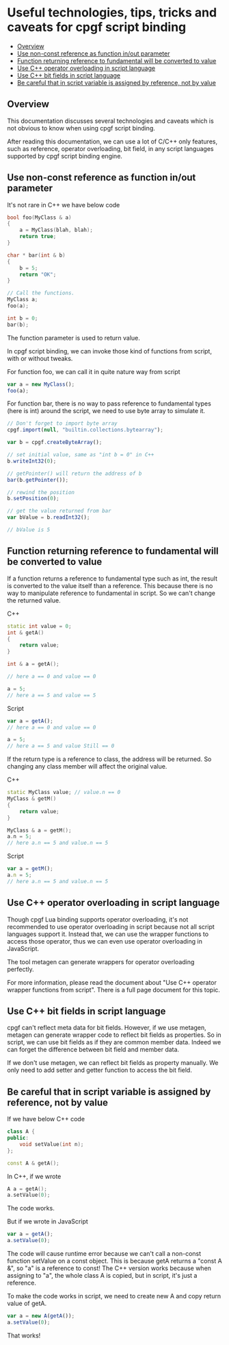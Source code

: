 # Useful technologies, tips, tricks and caveats for cpgf script binding
<!--begintoc-->
* [Overview](#a2_1)
* [Use non-const reference as function in/out parameter](#a2_2)
* [Function returning reference to fundamental will be converted to value](#a2_3)
* [Use C++ operator overloading in script language](#a2_4)
* [Use C++ bit fields in script language](#a2_5)
* [Be careful that in script variable is assigned by reference, not by value](#a2_6)
<!--endtoc-->

<a id="a2_1"></a>
## Overview

This documentation discusses several technologies and caveats which is not obvious to know when using cpgf script binding.

After reading this documentation, we can use a lot of C/C++ only features, such as reference, operator overloading, bit field, in any script languages supported by cpgf script binding engine.

<a id="a2_2"></a>
## Use non-const reference as function in/out parameter

It's not rare in C++ we have below code
```c++
bool foo(MyClass & a)
{
    a = MyClass(blah, blah);
    return true;
}

char * bar(int & b)
{
    b = 5;
    return "OK";
}

// Call the functions.
MyClass a;
foo(a);

int b = 0;
bar(b);
```
The function parameter is used to return value.

In cpgf script binding, we can invoke those kind of functions from script, with or without tweaks.

For function foo, we can call it in quite nature way from script
```javascript
var a = new MyClass();
foo(a);
```

For function bar, there is no way to pass reference to fundamental types (here is int) around the script, we need to use byte array to simulate it.
```javascript
// Don't forget to import byte array
cpgf.import(null, "builtin.collections.bytearray");

var b = cpgf.createByteArray();

// set initial value, same as "int b = 0" in C++
b.writeInt32(0);

// getPointer() will return the address of b
bar(b.getPointer());

// rewind the position
b.setPosition(0);

// get the value returned from bar
var bValue = b.readInt32();

// bValue is 5
```

<a id="a2_3"></a>
## Function returning reference to fundamental will be converted to value

If a function returns a reference to fundamental type such as int, the result is converted to the value itself than a reference. This because there is no way to manipulate reference to fundamental in script. So we can't change the returned value.

C++
```c++
static int value = 0;
int & getA()
{
    return value;
}

int & a = getA();

// here a == 0 and value == 0

a = 5;
// here a == 5 and value == 5
```

Script
```javascript
var a = getA();
// here a == 0 and value == 0

a = 5;
// here a == 5 and value Still == 0
```

If the return type is a reference to class, the address will be returned. So changing any class member will affect the original value.

C++
```c++
static MyClass value; // value.n == 0
MyClass & getM()
{
    return value;
}

MyClass & a = getM();
a.n = 5;
// here a.n == 5 and value.n == 5
```

Script
```javascript
var a = getM();
a.n = 5;
// here a.n == 5 and value.n == 5
```

<a id="a2_4"></a>
## Use C++ operator overloading in script language

Though cpgf Lua binding supports operator overloading, it's not recommended to use operator overloading in script because not all script languages support it. Instead that, we can use the wrapper functions to access those operator, thus we can even use operator overloading in JavaScript.

The tool metagen can generate wrappers for operator overloading perfectly.

For more information, please read the document about "Use C++ operator wrapper functions from script". There is a full page document for this topic.

<a id="a2_5"></a>
## Use C++ bit fields in script language

cpgf can't reflect meta data for bit fields. However, if we use metagen, metagen can generate wrapper code to reflect bit fields as properties. So in script, we can use bit fields as if they are common member data. Indeed we can forget the difference between bit field and member data.

If we don't use metagen, we can reflect bit fields as property manually. We only need to add setter and getter function to access the bit field.

<a id="a2_6"></a>
## Be careful that in script variable is assigned by reference, not by value

If we have below C++ code
```c++
class A {
public:
    void setValue(int n);
};

const A & getA();
```

In C++, if we wrote
```c++
A a = getA();
a.setValue(0);
```
The code works.

But if we wrote in JavaScript
```javascript
var a = getA();
a.setValue(0);
```
The code will cause runtime error because we can't call a non-const function setValue on a const object. This is because getA returns a "const A &", so "a" is a reference to const! The C++ version works because when assigning to "a", the whole class A is copied, but in script, it's just a reference.

To make the code works in script, we need to create new A and copy return value of getA.
```javascript
var a = new A(getA());
a.setValue(0);
```
That works!

